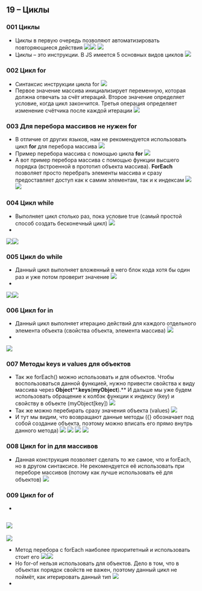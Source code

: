 ## **19 – Циклы**

### **001 Циклы**

- Циклы в первую очередь позволяют автоматизировать повторяющиеся действия
![](_png/Pasted%20image%2020220908190028.png)![](_png/Pasted%20image%2020220908190034.png)
![](_png/Pasted%20image%2020220908190046.png)
- Циклы – это инструкции. В JS имеется 5 основных видов циклов
![](_png/Pasted%20image%2020220908190053.png)
### **002 Цикл for**

- Синтаксис инструкции цикла for
![](_png/Pasted%20image%2020220908190109.png)
- Первое значение массива инициализирует переменную, которая должна отвечать за счёт итераций. Второе значение определяет условие, когда цикл закончится. Третья операция определяет изменение счётчика после каждой итерации
![](_png/Pasted%20image%2020220908190114.png)
### **003 Для перебора массивов не нужен for**

- В отличие от других языков, нам не рекомендуется использовать цикл **for** для перебора массива
![](_png/Pasted%20image%2020220908190120.png)
- Пример перебора массива с помощью цикла **for**
![](_png/Pasted%20image%2020220908190126.png)
- А вот пример перебора массива с помощью функции высшего порядка (встроенной в прототип объекта массива). **ForEach** позволяет просто перебрать элементы массива и сразу предоставляет доступ как к самим элементам, так и к индексам
![](_png/Pasted%20image%2020220908190132.png)
![](_png/Pasted%20image%2020220908190137.png)
### **004 Цикл** **while**

- Выполняет цикл столько раз, пока условие true (самый простой способ создать бесконечный цикл)
![](_png/Pasted%20image%2020220908190213.png)
-
![](_png/Pasted%20image%2020220908190218.png)![](_png/Pasted%20image%2020220908190222.png)
### **005 Цикл** **do** **while**

- Данный цикл выполняет вложенный в него блок кода хотя бы один раз и уже потом проверит значение
![](_png/Pasted%20image%2020220908190231.png)
-
![](_png/Pasted%20image%2020220908190242.png)![](_png/Pasted%20image%2020220908190247.png)
### **006 Цикл** **for** **in**

- Данный цикл выполняет итерацию действий для каждого отдельного элемента объекта (свойства объекта, элемента массива)
![](_png/Pasted%20image%2020220908190255.png)
-
![](_png/Pasted%20image%2020220908190302.png)
### **007 Методы keys и values для объектов**

- Так же forEach() можно использовать и для объектов. Чтобы воспользоваться данной функцией, нужно привести свойства к виду массива через **Object****.****keys****(****myObject****).** И дальше мы уже будем использовать обращение к колбэк функции к индексу (key) и свойству в объекте (myObject[key])
![](_png/Pasted%20image%2020220908190312.png)
- Так же можно перебирать сразу значения объекта (values)
![](_png/Pasted%20image%2020220908190316.png)
- И тут мы видим, что возвращают данные методы ({} обозначает под собой создание объекта, поэтому можно вписать его прямо внутрь данного метода)
![](_png/Pasted%20image%2020220908190321.png)
![](_png/Pasted%20image%2020220908190326.png)
![](_png/Pasted%20image%2020220908190331.png)
![](_png/Pasted%20image%2020220908190336.png)
### **008 Цикл** **for** **in** **для массивов**

- Данная конструкция позволяет сделать то же самое, что и forEach, но в другом синтаксисе. Не рекомендуется её использовать при переборе массивов (потому как лучше использовать её для объектов)
![](_png/Pasted%20image%2020220908191643.png)
### **009** **Цикл** **for of**

-
![](_png/Pasted%20image%2020220908191649.png)
-
![](_png/Pasted%20image%2020220908191653.png)
- Метод перебора с forEach наиболее приоритетный и использовать стоит его
![](_png/Pasted%20image%2020220908191658.png)![](_png/Pasted%20image%2020220908191702.png)
- Но for-of нельзя использовать для объектов. Дело в том, что в объектах порядок свойств не важен, поэтому данный цикл не поймёт, как итерировать данный тип
![](_png/Pasted%20image%2020220908191708.png)
-